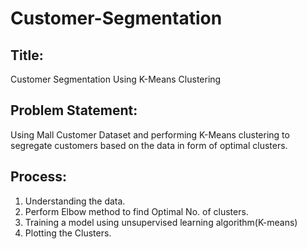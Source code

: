 # Customer-Segmentation
## Title:
Customer Segmentation Using K-Means Clustering
## Problem Statement:
Using Mall Customer Dataset and performing K-Means clustering to segregate customers based on the data in form of optimal clusters.
## Process:
1. Understanding the data.
2. Perform Elbow method to find Optimal No. of clusters.
3. Training a model using unsupervised learning algorithm(K-means)
4. Plotting the Clusters.
